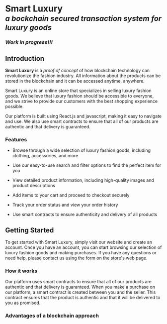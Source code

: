 # Smart Luxury<br><sup>_a bockchain secured transaction system for luxury goods_</sup>

<h3><i>Work in progress!!!</i></h3>

## Introduction

**Smart Luxury** is a _proof of concept_ of how blockchain technology can revolutionize the fashion industry. All information about the products can be stored in the blockchain and it can be accessed anytime, anywhere.

Smart Luxury is an online store that specializes in selling luxury fashion goods. We believe that luxury fashion should be accessible to everyone, and we strive to provide our customers with the best shopping experience possible.

Our platform is built using React.js and javascript, making it easy to navigate and use. We also use smart contracts to ensure that all of our products are authentic and that delivery is guaranteed.

### Features

- Browse through a wide selection of luxury fashion goods, including clothing, accessories, and more

- Use our easy-to-use search and filter options to find the perfect item for you

- View detailed product information, including high-quality images and product descriptions

- Add items to your cart and proceed to checkout securely

- Track your order status and view your order history

- Use smart contracts to ensure authenticity and delivery of all products

## Getting Started

To get started with Smart Luxury, simply visit our website and create an account. Once you have an account, you can start browsing our selection of luxury fashion goods and making purchases. If you have any questions or need help, please contact us using the form on the store's web page.

### How it works

Our platform uses smart contracts to ensure that all of our products are authentic and that delivery is guaranteed. When you make a purchase on our platform, a smart contract is created between you and the seller. This contract ensures that the product is authentic and that it will be delivered to you as promised.

### Advantages of a blockchain approach
